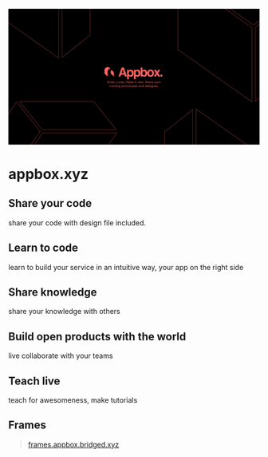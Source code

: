 ![appbox.xya](./branding/appbox.xyz-cover-line-br.png)

# appbox.xyz

## Share your code

share your code with design file included.

## Learn to code

learn to build your service in an intuitive way, your app on the right side

## Share knowledge

share your knowledge with others

## Build open products with the world

live collaborate with your teams

## Teach live

teach for awesomeness, make tutorials

## Frames

> [frames.appbox.bridged.xyz](https://frames.appbox.bridged.xyz)
